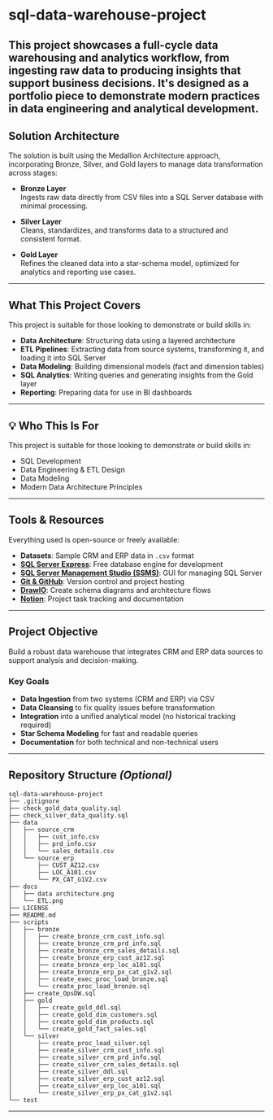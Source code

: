 # sql-data-warehouse-project

This project showcases a full-cycle data warehousing and analytics workflow, from ingesting raw data to producing insights that support business decisions. 
It's designed as a portfolio piece to demonstrate modern practices in data engineering and analytical development.
---

## Solution Architecture

The solution is built using the Medallion Architecture approach, incorporating Bronze, Silver, and Gold layers to manage data transformation across stages:
- **Bronze Layer**  
  Ingests raw data directly from CSV files into a SQL Server database with minimal processing.

- **Silver Layer**  
  Cleans, standardizes, and transforms data to a structured and consistent format.

- **Gold Layer**  
  Refines the cleaned data into a star-schema model, optimized for analytics and reporting use cases.
---

## What This Project Covers
This project is suitable for those looking to demonstrate or build skills in:
- **Data Architecture**: Structuring data using a layered architecture
- **ETL Pipelines**: Extracting data from source systems, transforming it, and loading it into SQL Server
- **Data Modeling**: Building dimensional models (fact and dimension tables)
- **SQL Analytics**: Writing queries and generating insights from the Gold layer
- **Reporting**: Preparing data for use in BI dashboards

---

## 💡 Who This Is For

This project is suitable for those looking to demonstrate or build skills in:

- SQL Development
- Data Engineering & ETL Design
- Data Modeling
- Modern Data Architecture Principles

---

## Tools & Resources

Everything used is open-source or freely available:

- **Datasets**: Sample CRM and ERP data in `.csv` format  
- [**SQL Server Express**](https://www.microsoft.com/en-us/sql-server/sql-server-downloads): Free database engine for development  
- [**SQL Server Management Studio (SSMS)**](https://learn.microsoft.com/en-us/sql/ssms/download-sql-server-management-studio-ssms): GUI for managing SQL Server  
- [**Git & GitHub**](https://github.com/): Version control and project hosting  
- [**DrawIO**](https://app.diagrams.net/): Create schema diagrams and architecture flows  
- [**Notion**](https://www.notion.so/): Project task tracking and documentation

---

## Project Objective

Build a robust data warehouse that integrates CRM and ERP data sources to support analysis and decision-making.

### Key Goals

- **Data Ingestion** from two systems (CRM and ERP) via CSV
- **Data Cleansing** to fix quality issues before transformation
- **Integration** into a unified analytical model (no historical tracking required)
- **Star Schema Modeling** for fast and readable queries
- **Documentation** for both technical and non-technical users

---

## Repository Structure *(Optional)*

```text
sql-data-warehouse-project
├── .gitignore
├── check_gold_data_quality.sql
├── check_silver_data_quality.sql
├── data
│   ├── source_crm
│   │   ├── cust_info.csv
│   │   ├── prd_info.csv
│   │   └── sales_details.csv
│   └── source_erp
│       ├── CUST_AZ12.csv
│       ├── LOC_A101.csv
│       └── PX_CAT_G1V2.csv
├── docs
│   ├── data architecture.png
│   └── ETL.png
├── LICENSE
├── README.md
├── scripts
│   ├── bronze
│   │   ├── create_bronze_crm_cust_info.sql
│   │   ├── create_bronze_crm_prd_info.sql
│   │   ├── create_bronze_crm_sales_details.sql
│   │   ├── create_bronze_erp_cust_az12.sql
│   │   ├── create_bronze_erp_loc_a101.sql
│   │   ├── create_bronze_erp_px_cat_g1v2.sql
│   │   ├── create_exec_proc_load_bronze.sql
│   │   └── create_proc_load_bronze.sql
│   ├── create_OpsDW.sql
│   ├── gold
│   │   ├── create_gold_ddl.sql
│   │   ├── create_gold_dim_customers.sql
│   │   ├── create_gold_dim_products.sql
│   │   └── create_gold_fact_sales.sql
│   └── silver
│       ├── create_proc_load_silver.sql
│       ├── create_silver_crm_cust_info.sql
│       ├── create_silver_crm_prd_info.sql
│       ├── create_silver_crm_sales_details.sql
│       ├── create_silver_ddl.sql
│       ├── create_silver_erp_cust_az12.sql
│       ├── create_silver_erp_loc_a101.sql
│       └── create_silver_erp_px_cat_g1v2.sql
└── test

```

---